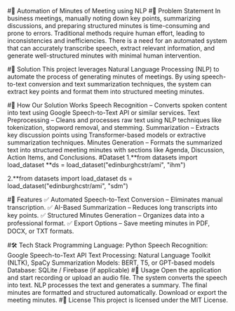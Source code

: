 #📝 Automation of Minutes of Meeting using NLP
#📌 Problem Statement
In business meetings, manually noting down key points, summarizing discussions, and preparing structured minutes is time-consuming and prone to errors. Traditional methods require human effort, leading to inconsistencies and inefficiencies. There is a need for an automated system that can accurately transcribe speech, extract relevant information, and generate well-structured minutes with minimal human intervention.

#🎯 Solution
This project leverages Natural Language Processing (NLP) to automate the process of generating minutes of meetings. By using speech-to-text conversion and text summarization techniques, the system can extract key points and format them into structured meeting minutes.

#🔹 How Our Solution Works
Speech Recognition – Converts spoken content into text using Google Speech-to-Text API or similar services.
Text Preprocessing – Cleans and processes raw text using NLP techniques like tokenization, stopword removal, and stemming.
Summarization – Extracts key discussion points using Transformer-based models or extractive summarization techniques.
Minutes Generation – Formats the summarized text into structured meeting minutes with sections like Agenda, Discussion, Action Items, and Conclusions.
#Dataset
1.**from datasets import load_dataset **ds = load_dataset("edinburghcstr/ami", "ihm")

2.**from datasets import load_dataset ds = load_dataset("edinburghcstr/ami", "sdm")

#🚀 Features
✅ Automated Speech-to-Text Conversion – Eliminates manual transcription.
✅ AI-Based Summarization – Reduces long transcripts into key points.
✅ Structured Minutes Generation – Organizes data into a professional format.
✅ Export Options – Save meeting minutes in PDF, DOCX, or TXT formats.

#🛠️ Tech Stack
Programming Language: Python
Speech Recognition: Google Speech-to-Text API
Text Processing: Natural Language Toolkit (NLTK), SpaCy
Summarization Models: BERT, T5, or GPT-based models
Database: SQLite / Firebase (if applicable)
#📖 Usage
Open the application and start recording or upload an audio file.
The system converts the speech into text.
NLP processes the text and generates a summary.
The final minutes are formatted and structured automatically.
Download or export the meeting minutes.
#📜 License
This project is licensed under the MIT License.

